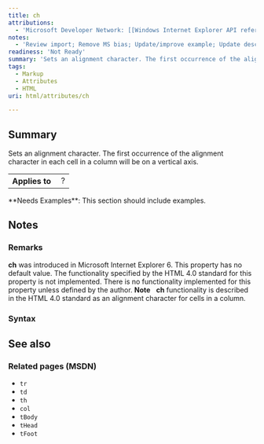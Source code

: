 ```yaml
---
title: ch
attributions:
  - 'Microsoft Developer Network: [[Windows Internet Explorer API reference](http://msdn.microsoft.com/en-us/library/ie/hh828809%28v=vs.85%29.aspx) Article]'
notes:
  - 'Review import; Remove MS bias; Update/improve example; Update descriptions; Fix lists & compatibility info'
readiness: 'Not Ready'
summary: 'Sets an alignment character. The first occurrence of the alignment character in each cell in a column will be on a vertical axis.'
tags:
  - Markup
  - Attributes
  - HTML
uri: html/attributes/ch

---
```

## Summary

Sets an alignment character. The first occurrence of the alignment character in each cell in a column will be on a vertical axis.

<table class="wikitable">
<tr>
<th>
Applies to

</th>
<td>
 ?

</td>
</tr>
</table>
**Needs Examples**: This section should include examples.

## Notes

### Remarks

**ch** was introduced in Microsoft Internet Explorer 6. This property has no default value. The functionality specified by the HTML 4.0 standard for this property is not implemented. There is no functionality implemented for this property unless defined by the author. **Note**   **ch** functionality is described in the HTML 4.0 standard as an alignment character for cells in a column.

### Syntax

## See also

### Related pages (MSDN)

-   `tr`
-   `td`
-   `th`
-   `col`
-   `tBody`
-   `tHead`
-   `tFoot`
